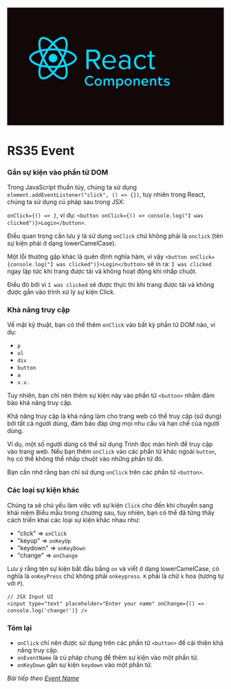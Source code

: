 ![Create-HTML-1](images/components.jpg) 

# RS35 Event

### Gắn sự kiện vào phần tử DOM

Trong JavaScript thuần túy, chúng ta sử dụng `element.addEventListener("click", () => {})`, tuy nhiên trong React, chúng ta sử dụng cú pháp sau trong JSX:

`onClick={() => }`, ví dụ: `<button onClick={() => console.log("I was clicked")}>Login</button>`.

Điều quan trọng cần lưu ý là sử dụng `onClick` chứ không phải là `onclick` (tên sự kiện phải ở dạng lowerCamelCase).

Một lỗi thường gặp khác là quên định nghĩa hàm, vì vậy `<button onClick={console.log("I was clicked")}>Login</button>` sẽ in ra: `I was clicked` ngay lập tức khi trang được tải và không hoạt động khi nhấp chuột.

Điều đó bởi vì `I was clicked` sẽ được thực thi khi trang được tải và không được gắn vào trình xử lý sự kiện Click.

### Khả năng truy cập

Về mặt kỹ thuật, bạn có thể thêm `onClick` vào bất kỳ phần tử DOM nào, ví dụ:


- `p`
- `ul`
- `div`
- `button`
- `a`
- `v.v.`

Tuy nhiên, bạn chỉ nên thêm sự kiện này vào phần tử `<button>` nhằm đảm bảo khả năng truy cập.

Khả năng truy cập là khả năng làm cho trang web có thể truy cập (sử dụng) bởi tất cả người dùng, đảm bảo đáp ứng mọi nhu cầu và hạn chế của người dùng.

Ví dụ, một số người dùng có thể sử dụng Trình đọc màn hình để truy cập vào trang web. Nếu bạn thêm `onClick` vào các phần tử khác ngoài `button`, họ có thể không thể nhấp chuột vào những phần tử đó.

Bạn cần nhớ rằng bạn chỉ sử dụng `onClick` trên các phần tử `<button>`.

### Các loại sự kiện khác

Chúng ta sẽ chủ yếu làm việc với sự kiện `Click` cho đến khi chuyển sang khái niệm Biểu mẫu trong chương sau, tuy nhiên, bạn có thể đã từng thấy cách triển khai các loại sự kiện khác nhau như:

- "click" => `onClick`
- "keyup" => `onKeyUp`
- "keydown" => `onKeyDown`
- "change" => `onChange`

Lưu ý rằng tên sự kiện bắt đầu bằng `on` và viết ở dạng lowerCamelCase, có nghĩa là `onKeyPress` chứ không phải `onkeypress`. `K` phải là chữ `k` hoa (tương tự với `P`).

```
// JSX Input UI
<input type="text" placeholder="Enter your name" onChange={() => console.log('change!')} />
```

### Tóm lại

- `onClick` chỉ nên được sử dụng trên các phần tử `<button>` để cải thiện khả năng truy cập.
- `onEventName` là cú pháp chung để thêm sự kiện vào một phần tử.
- `onKeyDown` gắn sự kiện `keydown` vào một phần tử.

*Bài tiếp theo [Event Name](/lesson/session/session_36_event_name.md)*